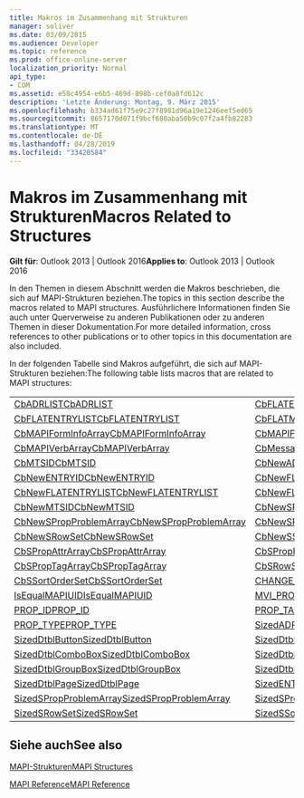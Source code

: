 ```yaml
---
title: Makros im Zusammenhang mit Strukturen
manager: soliver
ms.date: 03/09/2015
ms.audience: Developer
ms.topic: reference
ms.prod: office-online-server
localization_priority: Normal
api_type:
- COM
ms.assetid: e58c4954-e6b5-469d-898b-cef0a8fd612c
description: 'Letzte Änderung: Montag, 9. März 2015'
ms.openlocfilehash: b334ad61f75e9c27f8981d96a19e1246eef5ed65
ms.sourcegitcommit: 8657170d071f9bcf680aba50b9c07f2a4fb82283
ms.translationtype: MT
ms.contentlocale: de-DE
ms.lasthandoff: 04/28/2019
ms.locfileid: "33420584"
---
```

# <a name="macros-related-to-structures"></a><span data-ttu-id="03ea4-103">Makros im Zusammenhang mit Strukturen</span><span class="sxs-lookup"><span data-stu-id="03ea4-103">Macros Related to Structures</span></span>

  
  
<span data-ttu-id="03ea4-104">**Gilt für**: Outlook 2013 | Outlook 2016</span><span class="sxs-lookup"><span data-stu-id="03ea4-104">**Applies to**: Outlook 2013 | Outlook 2016</span></span> 
  
<span data-ttu-id="03ea4-105">In den Themen in diesem Abschnitt werden die Makros beschrieben, die sich auf MAPI-Strukturen beziehen.</span><span class="sxs-lookup"><span data-stu-id="03ea4-105">The topics in this section describe the macros related to MAPI structures.</span></span> <span data-ttu-id="03ea4-106">Ausführlichere Informationen finden Sie auch unter Querverweise zu anderen Publikationen oder zu anderen Themen in dieser Dokumentation.</span><span class="sxs-lookup"><span data-stu-id="03ea4-106">For more detailed information, cross references to other publications or to other topics in this documentation are also included.</span></span> 
  
<span data-ttu-id="03ea4-107">In der folgenden Tabelle sind Makros aufgeführt, die sich auf MAPI-Strukturen beziehen:</span><span class="sxs-lookup"><span data-stu-id="03ea4-107">The following table lists macros that are related to MAPI structures:</span></span>
  
|||
|:-----|:-----|
|[<span data-ttu-id="03ea4-108">CbADRLIST</span><span class="sxs-lookup"><span data-stu-id="03ea4-108">CbADRLIST</span></span>](cbadrlist.md) <br/> |[<span data-ttu-id="03ea4-109">CbFLATENTRY</span><span class="sxs-lookup"><span data-stu-id="03ea4-109">CbFLATENTRY</span></span>](cbflatentry.md) <br/> |
|[<span data-ttu-id="03ea4-110">CbFLATENTRYLIST</span><span class="sxs-lookup"><span data-stu-id="03ea4-110">CbFLATENTRYLIST</span></span>](cbflatentrylist.md) <br/> |[<span data-ttu-id="03ea4-111">CbFLATMTSIDLIST</span><span class="sxs-lookup"><span data-stu-id="03ea4-111">CbFLATMTSIDLIST</span></span>](cbflatmtsidlist.md) <br/> |
|[<span data-ttu-id="03ea4-112">CbMAPIFormInfoArray</span><span class="sxs-lookup"><span data-stu-id="03ea4-112">CbMAPIFormInfoArray</span></span>](cbmapiforminfoarray.md) <br/> |[<span data-ttu-id="03ea4-113">CbMAPIFormPropArray</span><span class="sxs-lookup"><span data-stu-id="03ea4-113">CbMAPIFormPropArray</span></span>](cbmapiformproparray.md) <br/> |
|[<span data-ttu-id="03ea4-114">CbMAPIVerbArray</span><span class="sxs-lookup"><span data-stu-id="03ea4-114">CbMAPIVerbArray</span></span>](cbmapiverbarray.md) <br/> |[<span data-ttu-id="03ea4-115">CbMessageClassArray</span><span class="sxs-lookup"><span data-stu-id="03ea4-115">CbMessageClassArray</span></span>](cbmessageclassarray.md) <br/> |
|[<span data-ttu-id="03ea4-116">CbMTSID</span><span class="sxs-lookup"><span data-stu-id="03ea4-116">CbMTSID</span></span>](cbmtsid.md) <br/> |[<span data-ttu-id="03ea4-117">CbNewADRLIST</span><span class="sxs-lookup"><span data-stu-id="03ea4-117">CbNewADRLIST</span></span>](cbnewadrlist.md) <br/> |
|[<span data-ttu-id="03ea4-118">CbNewENTRYID</span><span class="sxs-lookup"><span data-stu-id="03ea4-118">CbNewENTRYID</span></span>](cbnewentryid.md) <br/> |[<span data-ttu-id="03ea4-119">CbNewFLATENTRY</span><span class="sxs-lookup"><span data-stu-id="03ea4-119">CbNewFLATENTRY</span></span>](cbnewflatentry.md) <br/> |
|[<span data-ttu-id="03ea4-120">CbNewFLATENTRYLIST</span><span class="sxs-lookup"><span data-stu-id="03ea4-120">CbNewFLATENTRYLIST</span></span>](cbnewflatentrylist.md) <br/> |[<span data-ttu-id="03ea4-121">CbNewFLATMTSIDLIST</span><span class="sxs-lookup"><span data-stu-id="03ea4-121">CbNewFLATMTSIDLIST</span></span>](cbnewflatmtsidlist.md) <br/> |
|[<span data-ttu-id="03ea4-122">CbNewMTSID</span><span class="sxs-lookup"><span data-stu-id="03ea4-122">CbNewMTSID</span></span>](cbnewmtsid.md) <br/> |[<span data-ttu-id="03ea4-123">CbNewSPropAttrArray</span><span class="sxs-lookup"><span data-stu-id="03ea4-123">CbNewSPropAttrArray</span></span>](cbnewspropattrarray.md) <br/> |
|[<span data-ttu-id="03ea4-124">CbNewSPropProblemArray</span><span class="sxs-lookup"><span data-stu-id="03ea4-124">CbNewSPropProblemArray</span></span>](cbnewspropproblemarray.md) <br/> |[<span data-ttu-id="03ea4-125">CbNewSPropTagArray</span><span class="sxs-lookup"><span data-stu-id="03ea4-125">CbNewSPropTagArray</span></span>](cbnewsproptagarray.md) <br/> |
|[<span data-ttu-id="03ea4-126">CbNewSRowSet</span><span class="sxs-lookup"><span data-stu-id="03ea4-126">CbNewSRowSet</span></span>](cbnewsrowset.md) <br/> |[<span data-ttu-id="03ea4-127">CbNewSSortOrderSet</span><span class="sxs-lookup"><span data-stu-id="03ea4-127">CbNewSSortOrderSet</span></span>](cbnewssortorderset.md) <br/> |
|[<span data-ttu-id="03ea4-128">CbSPropAttrArray</span><span class="sxs-lookup"><span data-stu-id="03ea4-128">CbSPropAttrArray</span></span>](cbspropattrarray.md) <br/> |[<span data-ttu-id="03ea4-129">CbSPropProblemArray</span><span class="sxs-lookup"><span data-stu-id="03ea4-129">CbSPropProblemArray</span></span>](cbspropproblemarray.md) <br/> |
|[<span data-ttu-id="03ea4-130">CbSPropTagArray</span><span class="sxs-lookup"><span data-stu-id="03ea4-130">CbSPropTagArray</span></span>](cbsproptagarray.md) <br/> |[<span data-ttu-id="03ea4-131">CbSRowSet</span><span class="sxs-lookup"><span data-stu-id="03ea4-131">CbSRowSet</span></span>](cbsrowset.md) <br/> |
|[<span data-ttu-id="03ea4-132">CbSSortOrderSet</span><span class="sxs-lookup"><span data-stu-id="03ea4-132">CbSSortOrderSet</span></span>](cbssortorderset.md) <br/> |[<span data-ttu-id="03ea4-133">CHANGE_PROP_TYPE</span><span class="sxs-lookup"><span data-stu-id="03ea4-133">CHANGE_PROP_TYPE</span></span>](change_prop_type.md) <br/> |
|[<span data-ttu-id="03ea4-134">IsEqualMAPIUID</span><span class="sxs-lookup"><span data-stu-id="03ea4-134">IsEqualMAPIUID</span></span>](isequalmapiuid.md) <br/> |[<span data-ttu-id="03ea4-135">MVI_PROP</span><span class="sxs-lookup"><span data-stu-id="03ea4-135">MVI_PROP</span></span>](mvi_prop.md) <br/> |
|[<span data-ttu-id="03ea4-136">PROP_ID</span><span class="sxs-lookup"><span data-stu-id="03ea4-136">PROP_ID</span></span>](prop_id.md) <br/> |[<span data-ttu-id="03ea4-137">PROP_TAG</span><span class="sxs-lookup"><span data-stu-id="03ea4-137">PROP_TAG</span></span>](prop_tag.md) <br/> |
|[<span data-ttu-id="03ea4-138">PROP_TYPE</span><span class="sxs-lookup"><span data-stu-id="03ea4-138">PROP_TYPE</span></span>](prop_type.md) <br/> |[<span data-ttu-id="03ea4-139">SizedADRLIST</span><span class="sxs-lookup"><span data-stu-id="03ea4-139">SizedADRLIST</span></span>](sizedadrlist.md) <br/> |
|[<span data-ttu-id="03ea4-140">SizedDtblButton</span><span class="sxs-lookup"><span data-stu-id="03ea4-140">SizedDtblButton</span></span>](sizeddtblbutton.md) <br/> |[<span data-ttu-id="03ea4-141">SizedDtblCheckBox</span><span class="sxs-lookup"><span data-stu-id="03ea4-141">SizedDtblCheckBox</span></span>](sizeddtblcheckbox.md) <br/> |
|[<span data-ttu-id="03ea4-142">SizedDtblComboBox</span><span class="sxs-lookup"><span data-stu-id="03ea4-142">SizedDtblComboBox</span></span>](sizeddtblcombobox.md) <br/> |[<span data-ttu-id="03ea4-143">SizedDtblEdit</span><span class="sxs-lookup"><span data-stu-id="03ea4-143">SizedDtblEdit</span></span>](sizeddtbledit.md) <br/> |
|[<span data-ttu-id="03ea4-144">SizedDtblGroupBox</span><span class="sxs-lookup"><span data-stu-id="03ea4-144">SizedDtblGroupBox</span></span>](sizeddtblgroupbox.md) <br/> |[<span data-ttu-id="03ea4-145">SizedDtblLabel</span><span class="sxs-lookup"><span data-stu-id="03ea4-145">SizedDtblLabel</span></span>](sizeddtbllabel.md) <br/> |
|[<span data-ttu-id="03ea4-146">SizedDtblPage</span><span class="sxs-lookup"><span data-stu-id="03ea4-146">SizedDtblPage</span></span>](sizeddtblpage.md) <br/> |[<span data-ttu-id="03ea4-147">SizedENTRYID</span><span class="sxs-lookup"><span data-stu-id="03ea4-147">SizedENTRYID</span></span>](sizedentryid.md) <br/> |
|[<span data-ttu-id="03ea4-148">SizedSPropProblemArray</span><span class="sxs-lookup"><span data-stu-id="03ea4-148">SizedSPropProblemArray</span></span>](sizedspropproblemarray.md) <br/> |[<span data-ttu-id="03ea4-149">SizedSPropTagArray</span><span class="sxs-lookup"><span data-stu-id="03ea4-149">SizedSPropTagArray</span></span>](sizedsproptagarray.md) <br/> |
|[<span data-ttu-id="03ea4-150">SizedSRowSet</span><span class="sxs-lookup"><span data-stu-id="03ea4-150">SizedSRowSet</span></span>](sizedsrowset.md) <br/> |[<span data-ttu-id="03ea4-151">SizedSSortOrderSet</span><span class="sxs-lookup"><span data-stu-id="03ea4-151">SizedSSortOrderSet</span></span>](sizedssortorderset.md) <br/> |
   
## <a name="see-also"></a><span data-ttu-id="03ea4-152">Siehe auch</span><span class="sxs-lookup"><span data-stu-id="03ea4-152">See also</span></span>



[<span data-ttu-id="03ea4-153">MAPI-Strukturen</span><span class="sxs-lookup"><span data-stu-id="03ea4-153">MAPI Structures</span></span>](mapi-structures.md)


[<span data-ttu-id="03ea4-154">MAPI Reference</span><span class="sxs-lookup"><span data-stu-id="03ea4-154">MAPI Reference</span></span>](mapi-reference.md)

